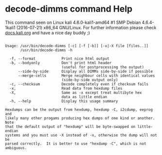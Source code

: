 # decode-dimms command Help
 
 This command seen on Linux kali 4.6.0-kali1-amd64 #1 SMP Debian 4.6.4-1kali1 (2016-07-21) x86_64 GNU/Linux. For further information please check [docs.kali.org](docs.kali.org) and have a nice day buddy ;) 

~~~

Usage: /usr/bin/decode-dimms [-c] [-f [-b]] [-x|-X file [files..]]
       /usr/bin/decode-dimms -h

  -f, --format            Print nice html output
  -b, --bodyonly          Don't print html header
                          (useful for postprocessing the output)
      --side-by-side      Display all DIMMs side-by-side if possible
      --merge-cells       Merge neighbour cells with identical values
                          (side-by-side output only)
  -c, --checksum          Decode completely even if checksum fails
  -x,                     Read data from hexdump files
  -X,                     Same as -x except treat multibyte hex
                          data as little endian
  -h, --help              Display this usage summary

Hexdumps can be the output from hexdump, hexdump -C, i2cdump, eeprog and
likely many other progams producing hex dumps of one kind or another.  Note
that the default output of "hexdump" will be byte-swapped on little-endian
systems and you must use -X instead of -x, otherwise the dump will not be
parsed correctly.  It is better to use "hexdump -C", which is not ambiguous.

~~~
